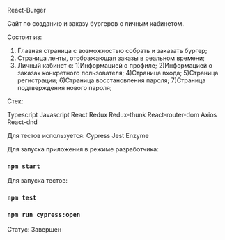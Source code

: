 
React-Burger

Сайт по созданию и заказу бургеров с личным кабинетом. 

Состоит из:

1) Главная страница с возможностью собрать и заказать бургер; 
2) Страница ленты, отображающая заказы в реальном времени;
3) Личный кабинет с:
    1)Информацией о профиле;
    2)Информацией о заказах конкретного пользователя;
4)Страница входа;
5)Страница регистрации;
6)Страница восстановления пароля;
7)Страница подтверждения нового пароля;

Стек:

Typescript
Javascript
React
Redux
Redux-thunk
React-router-dom
Axios
React-dnd

Для тестов используется:
Cypress
Jest
Enzyme

Для запуска приложения в режиме разработчика:
### `npm start`
Для запуска тестов:
### `npm test`
### `npm run cypress:open`

Статус: Завершен
